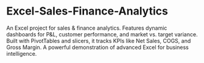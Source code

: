 # Excel-Sales-Finance-Analytics
An Excel project for sales &amp; finance analytics. Features dynamic dashboards for P&amp;L, customer performance, and market vs. target variance. Built with PivotTables and slicers, it tracks KPIs like Net Sales, COGS, and Gross Margin. A powerful demonstration of advanced Excel for business intelligence.
